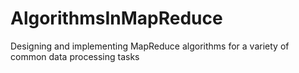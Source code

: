 AlgorithmsInMapReduce
=====================

Designing and implementing MapReduce algorithms for a variety of common data processing tasks
